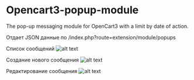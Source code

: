 # Opencart3-popup-module
The pop-up messaging module for OpenCart3 with a limit by date of action.

Отдает JSON данные по /index.php?route=extension/module/popups

Список сообщений
![alt text](screenshots/1.jpg "Список сообщений")

Создание нового сообщения
![alt text](screenshots/2.jpg "Создание нового сообщения")

Редактирование сообщения
![alt text](screenshots/3.jpg "Редактирование сообщения")
